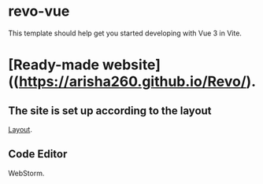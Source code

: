 # revo-vue

This template should help get you started developing with Vue 3 in Vite.

# [Ready-made website]((https://arisha260.github.io/Revo/).

## The site is set up according to the layout

[Layout](https://www.figma.com/design/COFJnHB1lL47wFuw42t1Tx/Revo?node-id=0-1&node-type=canvas&t=ljv3fkWdSFifnlB1-0).

## Code Editor

WebStorm.
